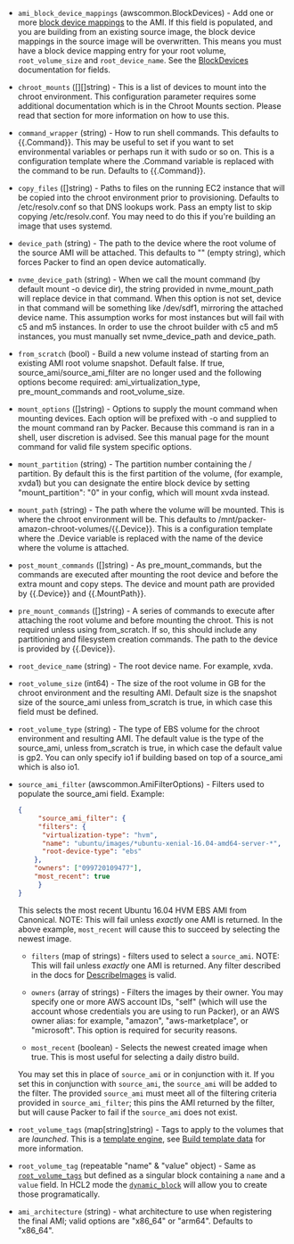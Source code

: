 <!-- Code generated from the comments of the Config struct in builder/amazon/chroot/builder.go; DO NOT EDIT MANUALLY -->

-   `ami_block_device_mappings` (awscommon.BlockDevices) - Add one or more [block device
    mappings](http://docs.aws.amazon.com/AWSEC2/latest/UserGuide/block-device-mapping-concepts.html)
    to the AMI. If this field is populated, and you are building from an
    existing source image, the block device mappings in the source image
    will be overwritten. This means you must have a block device mapping
    entry for your root volume, `root_volume_size` and `root_device_name`.
    See the [BlockDevices](#block-devices-configuration) documentation for
    fields.
    
-   `chroot_mounts` ([][]string) - This is a list of devices to mount into the chroot environment. This
    configuration parameter requires some additional documentation which is
    in the Chroot Mounts section. Please read that section for more
    information on how to use this.
    
-   `command_wrapper` (string) - How to run shell commands. This defaults to {{.Command}}. This may be
    useful to set if you want to set environmental variables or perhaps run
    it with sudo or so on. This is a configuration template where the
    .Command variable is replaced with the command to be run. Defaults to
    {{.Command}}.
    
-   `copy_files` ([]string) - Paths to files on the running EC2 instance that will be copied into the
    chroot environment prior to provisioning. Defaults to /etc/resolv.conf
    so that DNS lookups work. Pass an empty list to skip copying
    /etc/resolv.conf. You may need to do this if you're building an image
    that uses systemd.
    
-   `device_path` (string) - The path to the device where the root volume of the source AMI will be
    attached. This defaults to "" (empty string), which forces Packer to
    find an open device automatically.
    
-   `nvme_device_path` (string) - When we call the mount command (by default mount -o device dir), the
    string provided in nvme_mount_path will replace device in that command.
    When this option is not set, device in that command will be something
    like /dev/sdf1, mirroring the attached device name. This assumption
    works for most instances but will fail with c5 and m5 instances. In
    order to use the chroot builder with c5 and m5 instances, you must
    manually set nvme_device_path and device_path.
    
-   `from_scratch` (bool) - Build a new volume instead of starting from an existing AMI root volume
    snapshot. Default false. If true, source_ami/source_ami_filter are no
    longer used and the following options become required:
    ami_virtualization_type, pre_mount_commands and root_volume_size.
    
-   `mount_options` ([]string) - Options to supply the mount command when mounting devices. Each option
    will be prefixed with -o and supplied to the mount command ran by
    Packer. Because this command is ran in a shell, user discretion is
    advised. See this manual page for the mount command for valid file
    system specific options.
    
-   `mount_partition` (string) - The partition number containing the / partition. By default this is the
    first partition of the volume, (for example, xvda1) but you can
    designate the entire block device by setting "mount_partition": "0" in
    your config, which will mount xvda instead.
    
-   `mount_path` (string) - The path where the volume will be mounted. This is where the chroot
    environment will be. This defaults to
    /mnt/packer-amazon-chroot-volumes/{{.Device}}. This is a configuration
    template where the .Device variable is replaced with the name of the
    device where the volume is attached.
    
-   `post_mount_commands` ([]string) - As pre_mount_commands, but the commands are executed after mounting the
    root device and before the extra mount and copy steps. The device and
    mount path are provided by {{.Device}} and {{.MountPath}}.
    
-   `pre_mount_commands` ([]string) - A series of commands to execute after attaching the root volume and
    before mounting the chroot. This is not required unless using
    from_scratch. If so, this should include any partitioning and filesystem
    creation commands. The path to the device is provided by {{.Device}}.
    
-   `root_device_name` (string) - The root device name. For example, xvda.
    
-   `root_volume_size` (int64) - The size of the root volume in GB for the chroot environment and the
    resulting AMI. Default size is the snapshot size of the source_ami
    unless from_scratch is true, in which case this field must be defined.
    
-   `root_volume_type` (string) - The type of EBS volume for the chroot environment and resulting AMI. The
    default value is the type of the source_ami, unless from_scratch is
    true, in which case the default value is gp2. You can only specify io1
    if building based on top of a source_ami which is also io1.
    
-   `source_ami_filter` (awscommon.AmiFilterOptions) - Filters used to populate the source_ami field. Example:
    
    ```json
    {
    	 "source_ami_filter": {
    	 "filters": {
    	  "virtualization-type": "hvm",
    	  "name": "ubuntu/images/*ubuntu-xenial-16.04-amd64-server-*",
    	  "root-device-type": "ebs"
    	},
    	"owners": ["099720109477"],
    	"most_recent": true
    	 }
    }
    ```
    
    This selects the most recent Ubuntu 16.04 HVM EBS AMI from Canonical. NOTE:
    This will fail unless *exactly* one AMI is returned. In the above example,
    `most_recent` will cause this to succeed by selecting the newest image.
    
    -   `filters` (map of strings) - filters used to select a `source_ami`.
    	NOTE: This will fail unless *exactly* one AMI is returned. Any filter
    	described in the docs for
    	[DescribeImages](http://docs.aws.amazon.com/AWSEC2/latest/APIReference/API_DescribeImages.html)
    	is valid.
    
    -   `owners` (array of strings) - Filters the images by their owner. You
    	may specify one or more AWS account IDs, "self" (which will use the
    	account whose credentials you are using to run Packer), or an AWS owner
    	alias: for example, "amazon", "aws-marketplace", or "microsoft". This
    	option is required for security reasons.
    
    -   `most_recent` (boolean) - Selects the newest created image when true.
    	This is most useful for selecting a daily distro build.
    
    You may set this in place of `source_ami` or in conjunction with it. If you
    set this in conjunction with `source_ami`, the `source_ami` will be added
    to the filter. The provided `source_ami` must meet all of the filtering
    criteria provided in `source_ami_filter`; this pins the AMI returned by the
    filter, but will cause Packer to fail if the `source_ami` does not exist.
    
-   `root_volume_tags` (map[string]string) - Tags to apply to the volumes that are *launched*. This is a [template
    engine](/docs/templates/engine.html), see [Build template
    data](#build-template-data) for more information.
    
-   `root_volume_tag` (repeatable "name" & "value" object) - Same as [`root_volume_tags`](#root_volume_tags) but defined as a
    singular block containing a `name` and a `value` field. In HCL2 mode the
    [`dynamic_block`](https://packer.io/docs/configuration/from-1.5/expressions.html#dynamic-blocks)
    will allow you to create those programatically.
    
-   `ami_architecture` (string) - what architecture to use when registering the final AMI; valid options
    are "x86_64" or "arm64". Defaults to "x86_64".
    